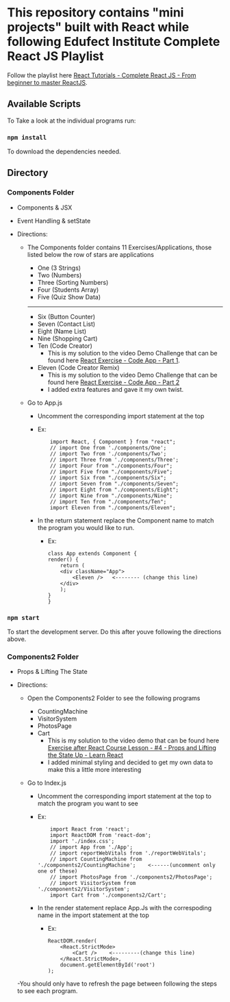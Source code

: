 # This repository contains "mini projects" built with React while following Edufect Institute Complete React JS Playlist

Follow the playlist here [React Tutorials - Complete React JS - From beginner to master ReactJS](https://github.com/facebook/create-react-app).

## Available Scripts

To Take a look at the individual programs run:

### `npm install`

To download the dependencies needed.

## Directory

### Components Folder 

- Components & JSX
- Event Handling & setState

- Directions: 
    - The Components folder contains 11 Exercises/Applications, those listed below the row of stars are applications
        - One (3 Strings)
        - Two (Numbers)
        - Three (Sorting Numbers)
        - Four (Students Array)
        - Five (Quiz Show Data)
        ********
        - Six (Button Counter)
        - Seven (Contact List)
        - Eight (Name List)
        - Nine (Shopping Cart)
        - Ten (Code Creator) 
            - This is my solution to the video Demo Challenge that can be found here [React Exercise - Code App - Part 1](https://www.youtube.com/watch?v=a9q_1reMroc&t=0s).
        - Eleven (Code Creator Remix)
            - This is my solution to the video Demo Challenge that can be found here [React Exercise - Code App - Part 2](https://www.youtube.com/watch?v=3NyoQ0VM_fw&t=0s)
            - I added extra features and gave it my own twist.

    - Go to App.js
        - Uncomment the corresponding import statement at the top
        - Ex:
            ```
                import React, { Component } from "react";
                // import One from './components/One';
                // import Two from './components/Two';
                // import Three from './components/Three';
                // import Four from "./components/Four";
                // import Five from "./components/Five";
                // import Six from "./components/Six";
                // import Seven from "./components/Seven";
                // import Eight from "./components/Eight";
                // import Nine from "./components/Nine";
                // import Ten from "./components/Ten";
                import Eleven from "./components/Eleven";
            ```

         - In the return statement replace the Component name to match the program you would like to run.
            - Ex: 
                ```                              
                class App extends Component {
                render() {
                    return (
                    <div className="App">
                        <Eleven />   <-------- (change this line)
                    </div>
                    );
                }
                }
                ```

### `npm start`

To start the development server. Do this after youve following the directions above.

### Components2 Folder
- Props & Lifting The State

- Directions: 
    - Open the Components2 Folder to see the following programs
        - CountingMachine
        - VisitorSystem
        - PhotosPage
        - Cart 
            - This is my solution to the video demo that can be found here [Exercise after React Course Lesson - #4 - Props and Lifting the State Up - Learn React](https://www.youtube.com/watch?v=1MR0VBx33uk&t=0s)
            - I added minimal styling and decided to get my own data to make this a little more interesting

    - Go to Index.js
        - Uncomment the corresponding import statement at the top to match the program you want to see
        - Ex:
            ```
                import React from 'react';
                import ReactDOM from 'react-dom';
                import './index.css';
                // import App from './App';
                // import reportWebVitals from './reportWebVitals';
                // import CountingMachine from './components2/CountingMachine';    <------(uncomment only one of these)
                // import PhotosPage from './components2/PhotosPage';
                // import VisitorSystem from './components2/VisitorSystem';
                import Cart from './components2/Cart';
            ```

         - In the render statement replace App.Js with the correspoding name in the import statement at the top
            - Ex: 
                ```                              
                ReactDOM.render(
                    <React.StrictMode>
                        <Cart />    <---------(change this line)
                    </React.StrictMode>,
                    document.getElementById('root')
                );
                ```
    -You should only have to refresh the page between following the steps to see each program.